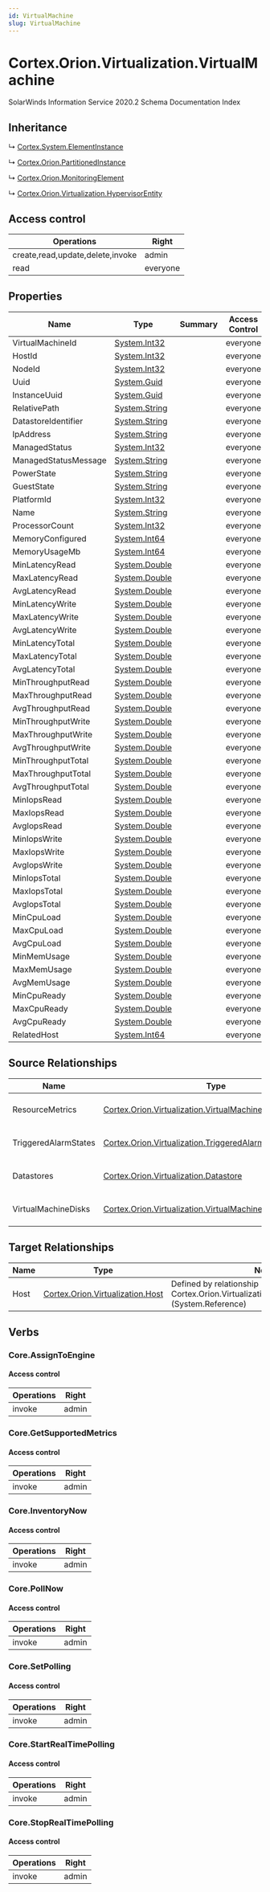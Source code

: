```yaml
---
id: VirtualMachine
slug: VirtualMachine
---
```


# Cortex.Orion.Virtualization.VirtualMachine

SolarWinds Information Service 2020.2 Schema Documentation Index

## Inheritance

↳ [Cortex.System.ElementInstance](./../Cortex.System/ElementInstance)

↳ [Cortex.Orion.PartitionedInstance](./../Cortex.Orion/PartitionedInstance)

↳ [Cortex.Orion.MonitoringElement](./../Cortex.Orion/MonitoringElement)

↳ [Cortex.Orion.Virtualization.HypervisorEntity](./../Cortex.Orion.Virtualization/HypervisorEntity)

## Access control

| Operations | Right |
| ------ | ------ |
| create,read,update,delete,invoke | admin |
| read | everyone |

## Properties

| Name | Type | Summary | Access Control |
| ------ | ------ | ------ | ------ |
| VirtualMachineId | [System.Int32](https://docs.microsoft.com/en-us/dotnet/api/system.int32) |  | everyone |
| HostId | [System.Int32](https://docs.microsoft.com/en-us/dotnet/api/system.int32) |  | everyone |
| NodeId | [System.Int32](https://docs.microsoft.com/en-us/dotnet/api/system.int32) |  | everyone |
| Uuid | [System.Guid](https://docs.microsoft.com/en-us/dotnet/api/system.guid) |  | everyone |
| InstanceUuid | [System.Guid](https://docs.microsoft.com/en-us/dotnet/api/system.guid) |  | everyone |
| RelativePath | [System.String](https://docs.microsoft.com/en-us/dotnet/api/system.string) |  | everyone |
| DatastoreIdentifier | [System.String](https://docs.microsoft.com/en-us/dotnet/api/system.string) |  | everyone |
| IpAddress | [System.String](https://docs.microsoft.com/en-us/dotnet/api/system.string) |  | everyone |
| ManagedStatus | [System.Int32](https://docs.microsoft.com/en-us/dotnet/api/system.int32) |  | everyone |
| ManagedStatusMessage | [System.String](https://docs.microsoft.com/en-us/dotnet/api/system.string) |  | everyone |
| PowerState | [System.String](https://docs.microsoft.com/en-us/dotnet/api/system.string) |  | everyone |
| GuestState | [System.String](https://docs.microsoft.com/en-us/dotnet/api/system.string) |  | everyone |
| PlatformId | [System.Int32](https://docs.microsoft.com/en-us/dotnet/api/system.int32) |  | everyone |
| Name | [System.String](https://docs.microsoft.com/en-us/dotnet/api/system.string) |  | everyone |
| ProcessorCount | [System.Int32](https://docs.microsoft.com/en-us/dotnet/api/system.int32) |  | everyone |
| MemoryConfigured | [System.Int64](https://docs.microsoft.com/en-us/dotnet/api/system.int64) |  | everyone |
| MemoryUsageMb | [System.Int64](https://docs.microsoft.com/en-us/dotnet/api/system.int64) |  | everyone |
| MinLatencyRead | [System.Double](https://docs.microsoft.com/en-us/dotnet/api/system.double) |  | everyone |
| MaxLatencyRead | [System.Double](https://docs.microsoft.com/en-us/dotnet/api/system.double) |  | everyone |
| AvgLatencyRead | [System.Double](https://docs.microsoft.com/en-us/dotnet/api/system.double) |  | everyone |
| MinLatencyWrite | [System.Double](https://docs.microsoft.com/en-us/dotnet/api/system.double) |  | everyone |
| MaxLatencyWrite | [System.Double](https://docs.microsoft.com/en-us/dotnet/api/system.double) |  | everyone |
| AvgLatencyWrite | [System.Double](https://docs.microsoft.com/en-us/dotnet/api/system.double) |  | everyone |
| MinLatencyTotal | [System.Double](https://docs.microsoft.com/en-us/dotnet/api/system.double) |  | everyone |
| MaxLatencyTotal | [System.Double](https://docs.microsoft.com/en-us/dotnet/api/system.double) |  | everyone |
| AvgLatencyTotal | [System.Double](https://docs.microsoft.com/en-us/dotnet/api/system.double) |  | everyone |
| MinThroughputRead | [System.Double](https://docs.microsoft.com/en-us/dotnet/api/system.double) |  | everyone |
| MaxThroughputRead | [System.Double](https://docs.microsoft.com/en-us/dotnet/api/system.double) |  | everyone |
| AvgThroughputRead | [System.Double](https://docs.microsoft.com/en-us/dotnet/api/system.double) |  | everyone |
| MinThroughputWrite | [System.Double](https://docs.microsoft.com/en-us/dotnet/api/system.double) |  | everyone |
| MaxThroughputWrite | [System.Double](https://docs.microsoft.com/en-us/dotnet/api/system.double) |  | everyone |
| AvgThroughputWrite | [System.Double](https://docs.microsoft.com/en-us/dotnet/api/system.double) |  | everyone |
| MinThroughputTotal | [System.Double](https://docs.microsoft.com/en-us/dotnet/api/system.double) |  | everyone |
| MaxThroughputTotal | [System.Double](https://docs.microsoft.com/en-us/dotnet/api/system.double) |  | everyone |
| AvgThroughputTotal | [System.Double](https://docs.microsoft.com/en-us/dotnet/api/system.double) |  | everyone |
| MinIopsRead | [System.Double](https://docs.microsoft.com/en-us/dotnet/api/system.double) |  | everyone |
| MaxIopsRead | [System.Double](https://docs.microsoft.com/en-us/dotnet/api/system.double) |  | everyone |
| AvgIopsRead | [System.Double](https://docs.microsoft.com/en-us/dotnet/api/system.double) |  | everyone |
| MinIopsWrite | [System.Double](https://docs.microsoft.com/en-us/dotnet/api/system.double) |  | everyone |
| MaxIopsWrite | [System.Double](https://docs.microsoft.com/en-us/dotnet/api/system.double) |  | everyone |
| AvgIopsWrite | [System.Double](https://docs.microsoft.com/en-us/dotnet/api/system.double) |  | everyone |
| MinIopsTotal | [System.Double](https://docs.microsoft.com/en-us/dotnet/api/system.double) |  | everyone |
| MaxIopsTotal | [System.Double](https://docs.microsoft.com/en-us/dotnet/api/system.double) |  | everyone |
| AvgIopsTotal | [System.Double](https://docs.microsoft.com/en-us/dotnet/api/system.double) |  | everyone |
| MinCpuLoad | [System.Double](https://docs.microsoft.com/en-us/dotnet/api/system.double) |  | everyone |
| MaxCpuLoad | [System.Double](https://docs.microsoft.com/en-us/dotnet/api/system.double) |  | everyone |
| AvgCpuLoad | [System.Double](https://docs.microsoft.com/en-us/dotnet/api/system.double) |  | everyone |
| MinMemUsage | [System.Double](https://docs.microsoft.com/en-us/dotnet/api/system.double) |  | everyone |
| MaxMemUsage | [System.Double](https://docs.microsoft.com/en-us/dotnet/api/system.double) |  | everyone |
| AvgMemUsage | [System.Double](https://docs.microsoft.com/en-us/dotnet/api/system.double) |  | everyone |
| MinCpuReady | [System.Double](https://docs.microsoft.com/en-us/dotnet/api/system.double) |  | everyone |
| MaxCpuReady | [System.Double](https://docs.microsoft.com/en-us/dotnet/api/system.double) |  | everyone |
| AvgCpuReady | [System.Double](https://docs.microsoft.com/en-us/dotnet/api/system.double) |  | everyone |
| RelatedHost | [System.Int64](https://docs.microsoft.com/en-us/dotnet/api/system.int64) |  | everyone |

## Source Relationships

| Name | Type | Notes |
| ------ | ------ | ------ |
| ResourceMetrics | [Cortex.Orion.Virtualization.VirtualMachine.ResourceMetrics](./../Cortex.Orion.Virtualization.VirtualMachine/ResourceMetrics) | Defined by relationship Cortex.Orion.Virtualization.VirtualMachineToResourceMetrics (System.Hosting) |
| TriggeredAlarmStates | [Cortex.Orion.Virtualization.TriggeredAlarmState](./../Cortex.Orion.Virtualization/TriggeredAlarmState) | Defined by relationship Cortex.Orion.Virtualization.TriggeredAlarmStatesToVirtualMachine (System.Reference) |
| Datastores | [Cortex.Orion.Virtualization.Datastore](./../Cortex.Orion.Virtualization/Datastore) | Defined by relationship Cortex.Orion.Virtualization.VirtualMachinesToDatastores (System.Reference) |
| VirtualMachineDisks | [Cortex.Orion.Virtualization.VirtualMachineDisk](./../Cortex.Orion.Virtualization/VirtualMachineDisk) | Defined by relationship Cortex.Orion.Virtualization.VirtualMachineToVirtualMachineDisks (System.Reference) |

## Target Relationships

| Name | Type | Notes |
| ------ | ------ | ------ |
| Host | [Cortex.Orion.Virtualization.Host](./../Cortex.Orion.Virtualization/Host) | Defined by relationship Cortex.Orion.Virtualization.HostToVirtualMachines (System.Reference) |

## Verbs

### Core.AssignToEngine

#### Access control

| Operations | Right |
| ------ | ------ |
| invoke | admin |

### Core.GetSupportedMetrics

#### Access control

| Operations | Right |
| ------ | ------ |
| invoke | admin |

### Core.InventoryNow

#### Access control

| Operations | Right |
| ------ | ------ |
| invoke | admin |

### Core.PollNow

#### Access control

| Operations | Right |
| ------ | ------ |
| invoke | admin |

### Core.SetPolling

#### Access control

| Operations | Right |
| ------ | ------ |
| invoke | admin |

### Core.StartRealTimePolling

#### Access control

| Operations | Right |
| ------ | ------ |
| invoke | admin |

### Core.StopRealTimePolling

#### Access control

| Operations | Right |
| ------ | ------ |
| invoke | admin |

